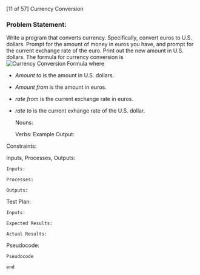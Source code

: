 [11 of 57] Currency Conversion

### Problem Statement:

Write a program that converts currency. Specifically, convert euros to U.S. dollars. Prompt for the amount of money in euros you have, and prompt for the current exchange rate of the euro. Print out the new amount in U.S. dollars. The formula for currency conversion is 
![Currency Conversion Formula](http://www.mathinary.com/image.jsp?formula=amount_%7Bto%7D+%3D+%5Cfrac%7Bamount_%7Bfrom%7D+%5Ctimes+rate_%7Bfrom%7D%7D%7Brate_%7Bto%7D%7D)
where
* _Amount to_ is the amount in U.S. dollars.
* _Amount from_ is the amount in euros.
* _rate from_ is the current exchange rate in euros.
* _rate to_ is the current exhange rate of the U.S. dollar.

    Nouns:

    Verbs:
Example Output:

Constraints:

Inputs, Processes, Outputs:

    Inputs:

    Processes:

    Outputs:
Test Plan:

    Inputs:

    Expected Results:

    Actual Results:
Pseudocode:

    Pseudocode

    end
